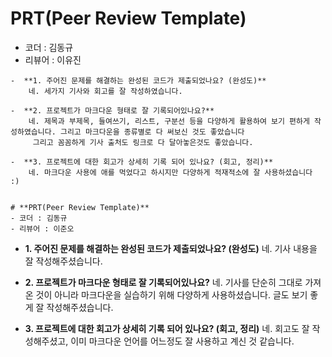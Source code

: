 # **PRT(Peer Review Template)**
- 코더 : 김동규
- 리뷰어 : 이유진

```
-  **1. 주어진 문제를 해결하는 완성된 코드가 제출되었나요? (완성도)**   
	네. 세가지 기사와 회고를 잘 작성하였습니다.

-  **2. 프로젝트가 마크다운 형태로 잘 기록되어있나요?**   
	네. 제목과 부제목, 들여쓰기, 리스트, 구분선 등을 다양하게 활용하여 보기 편하게 작성하였습니다. 그리고 마크다운을 종류별로 다 써보신 것도 좋았습니다
	 그리고 꼼꼼하게 기사 출처도 링크로 다 달아놓은것도 좋았습니다.

-  **3. 프로젝트에 대한 회고가 상세히 기록 되어 있나요? (회고, 정리)**   
	네. 마크다운 사용에 애를 먹었다고 하시지만 다양하게 적재적소에 잘 사용하셨습니다 :)  
  

# **PRT(Peer Review Template)**
- 코더 : 김동규
- 리뷰어 : 이준오

```
-  **1. 주어진 문제를 해결하는 완성된 코드가 제출되었나요? (완성도)**
        네. 기사 내용을 잘 작성해주셨습니다.

-  **2. 프로젝트가 마크다운 형태로 잘 기록되어있나요?**
        네. 기사를 단순히 그대로 가져온 것이 아니라 마크다운을 실습하기 위해 다양하게 사용하셨습니다. 글도 보기 좋게 잘 작성해주셨습니다.  

-  **3. 프로젝트에 대한 회고가 상세히 기록 되어 있나요? (회고, 정리)**
        네. 회고도 잘 작성해주셨고, 이미 마크다운 언어를 어느정도 잘 사용하고 계신 것 같습니다.  
```


